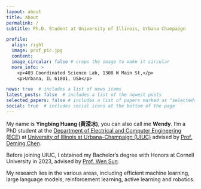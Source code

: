 ```yaml
---
layout: about
title: about
permalink: /
subtitle: Ph.D. Student at University of Illinois, Urbana Champaign

profile:
  align: right
  image: prof_pic.jpg
  content:
  image_circular: false # crops the image to make it circular
  more_info: >
    <p>403 Coordinated Science Lab, 1308 W Main St,</p>
    <p>Urbana, IL 61801, USA</p>

news: true  # includes a list of news items
latest_posts: false  # includes a list of the newest posts
selected_papers: false # includes a list of papers marked as "selected={true}"
social: true  # includes social icons at the bottom of the page
---
```


My name is **Yingbing Huang (黄滢冰)**, you can also call me **Wendy**. I’m a PhD student at the [Department of Electrical and Computer Engineering (ECE)](https://ece.illinois.edu/) at [University of Illinois at Urbana-Champaign (UIUC)](https://illinois.edu/) advised by [Prof. Deming Chen](https://dchen.ece.illinois.edu/).

Before joining UIUC, I obtained my Bachelor’s degree with Honors at Cornell University in 2023, advised by [Prof. Wen Sun](https://wensun.github.io/). 

My research lies in the various areas, including efficient machine learning, large language models, reinforcement learning, active learning and robotics.